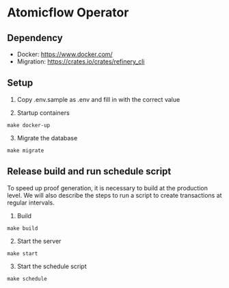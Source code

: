 # Atomicflow Operator


## Dependency
- Docker: https://www.docker.com/
- Migration: https://crates.io/crates/refinery_cli

## Setup
1. Copy .env.sample as .env and fill in with the correct value

2. Startup containers

```shell
make docker-up
```

3. Migrate the database

```shell
make migrate
```

## Release build and run schedule script

To speed up proof generation, it is necessary to build at the production level. We will also describe the steps to run a script to create transactions at regular intervals.

1. Build

```shell
make build
```

2. Start the server

```shell
make start
```

3. Start the schedule script

```shell
make schedule
```
